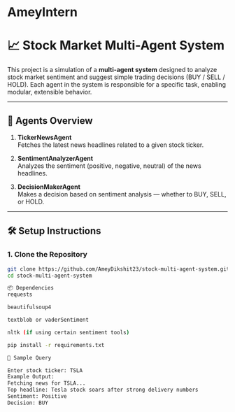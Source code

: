 # AmeyIntern
# 📈 Stock Market Multi-Agent System

This project is a simulation of a **multi-agent system** designed to analyze stock market sentiment and suggest simple trading decisions (BUY / SELL / HOLD). Each agent in the system is responsible for a specific task, enabling modular, extensible behavior.

---

## 🧠 Agents Overview

1. **TickerNewsAgent**  
   Fetches the latest news headlines related to a given stock ticker.

2. **SentimentAnalyzerAgent**  
   Analyzes the sentiment (positive, negative, neutral) of the news headlines.

3. **DecisionMakerAgent**  
   Makes a decision based on sentiment analysis — whether to BUY, SELL, or HOLD.

---
## 🛠️ Setup Instructions

### 1. Clone the Repository

```bash
git clone https://github.com/AmeyDikshit23/stock-multi-agent-system.git
cd stock-multi-agent-system

📦 Dependencies
requests

beautifulsoup4

textblob or vaderSentiment

nltk (if using certain sentiment tools)

pip install -r requirements.txt

🧪 Sample Query

Enter stock ticker: TSLA
Example Output:
Fetching news for TSLA...
Top headline: Tesla stock soars after strong delivery numbers
Sentiment: Positive
Decision: BUY
